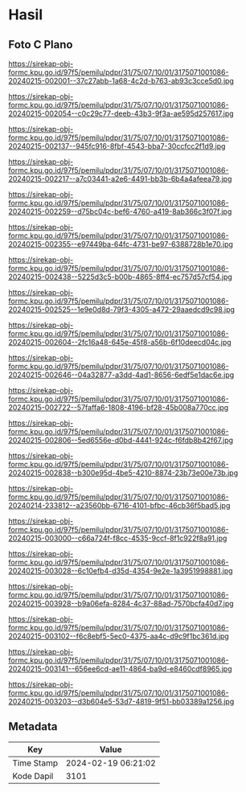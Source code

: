 # Hasil

## Foto C Plano

https://sirekap-obj-formc.kpu.go.id/97f5/pemilu/pdpr/31/75/07/10/01/3175071001086-20240215-002001--37c27abb-1a68-4c2d-b763-ab93c3cce5d0.jpg

https://sirekap-obj-formc.kpu.go.id/97f5/pemilu/pdpr/31/75/07/10/01/3175071001086-20240215-002054--c0c29c77-deeb-43b3-9f3a-ae595d257617.jpg

https://sirekap-obj-formc.kpu.go.id/97f5/pemilu/pdpr/31/75/07/10/01/3175071001086-20240215-002137--945fc916-8fbf-4543-bba7-30ccfcc2f1d9.jpg

https://sirekap-obj-formc.kpu.go.id/97f5/pemilu/pdpr/31/75/07/10/01/3175071001086-20240215-002217--a7c03441-a2e6-4491-bb3b-6b4a4afeea79.jpg

https://sirekap-obj-formc.kpu.go.id/97f5/pemilu/pdpr/31/75/07/10/01/3175071001086-20240215-002259--d75bc04c-bef6-4760-a419-8ab366c3f07f.jpg

https://sirekap-obj-formc.kpu.go.id/97f5/pemilu/pdpr/31/75/07/10/01/3175071001086-20240215-002355--e97449ba-64fc-4731-be97-6388728b1e70.jpg

https://sirekap-obj-formc.kpu.go.id/97f5/pemilu/pdpr/31/75/07/10/01/3175071001086-20240215-002438--5225d3c5-b00b-4865-8ff4-ec757d57cf54.jpg

https://sirekap-obj-formc.kpu.go.id/97f5/pemilu/pdpr/31/75/07/10/01/3175071001086-20240215-002525--1e9e0d8d-79f3-4305-a472-29aaedcd9c98.jpg

https://sirekap-obj-formc.kpu.go.id/97f5/pemilu/pdpr/31/75/07/10/01/3175071001086-20240215-002604--2fc16a48-645e-45f8-a56b-6f10deecd04c.jpg

https://sirekap-obj-formc.kpu.go.id/97f5/pemilu/pdpr/31/75/07/10/01/3175071001086-20240215-002646--04a32877-a3dd-4ad1-8656-6edf5e1dac6e.jpg

https://sirekap-obj-formc.kpu.go.id/97f5/pemilu/pdpr/31/75/07/10/01/3175071001086-20240215-002722--57faffa6-1808-4196-bf28-45b008a770cc.jpg

https://sirekap-obj-formc.kpu.go.id/97f5/pemilu/pdpr/31/75/07/10/01/3175071001086-20240215-002806--5ed6556e-d0bd-4441-924c-f6fdb8b42f67.jpg

https://sirekap-obj-formc.kpu.go.id/97f5/pemilu/pdpr/31/75/07/10/01/3175071001086-20240215-002838--b300e95d-4be5-4210-8874-23b73e00e73b.jpg

https://sirekap-obj-formc.kpu.go.id/97f5/pemilu/pdpr/31/75/07/10/01/3175071001086-20240214-233812--a23560bb-6716-4101-bfbc-46cb36f5bad5.jpg

https://sirekap-obj-formc.kpu.go.id/97f5/pemilu/pdpr/31/75/07/10/01/3175071001086-20240215-003000--c66a724f-f8cc-4535-9ccf-8f1c922f8a91.jpg

https://sirekap-obj-formc.kpu.go.id/97f5/pemilu/pdpr/31/75/07/10/01/3175071001086-20240215-003028--6c10efb4-d35d-4354-9e2e-1a3951998881.jpg

https://sirekap-obj-formc.kpu.go.id/97f5/pemilu/pdpr/31/75/07/10/01/3175071001086-20240215-003928--b9a06efa-8284-4c37-88ad-7570bcfa40d7.jpg

https://sirekap-obj-formc.kpu.go.id/97f5/pemilu/pdpr/31/75/07/10/01/3175071001086-20240215-003102--f6c8ebf5-5ec0-4375-aa4c-d9c9f1bc361d.jpg

https://sirekap-obj-formc.kpu.go.id/97f5/pemilu/pdpr/31/75/07/10/01/3175071001086-20240215-003141--656ee6cd-ae11-4864-ba9d-e8460cdf8965.jpg

https://sirekap-obj-formc.kpu.go.id/97f5/pemilu/pdpr/31/75/07/10/01/3175071001086-20240215-003203--d3b604e5-53d7-4819-9f51-bb03389a1256.jpg


## Metadata

| Key        | Value               |
| ---------- | ------------------- |
| Time Stamp | 2024-02-19 06:21:02 |
| Kode Dapil | 3101                |



